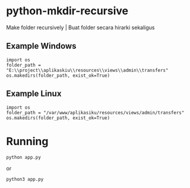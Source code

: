 # python-mkdir-recursive
Make folder recursively | Buat folder secara hirarki sekaligus


## Example Windows
```
import os
folder_path = "E:\\project\\aplikaskiu\\resources\\views\\admin\\transfers"
os.makedirs(folder_path, exist_ok=True)
```

## Example Linux
```
import os
folder_path = "/var/www/aplikasiku/resources/views/admin/transfers"
os.makedirs(folder_path, exist_ok=True)
```

# Running
```
python app.py
```

or

```
python3 app.py
```
